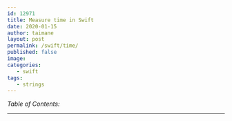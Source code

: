 ```yaml
---
id: 12971
title: Measure time in Swift
date: 2020-01-15
author: taimane
layout: post
permalink: /swift/time/
published: false
image: 
categories:
   - swift
tags:
   - strings
---
```

_Table of Contents:_

---

